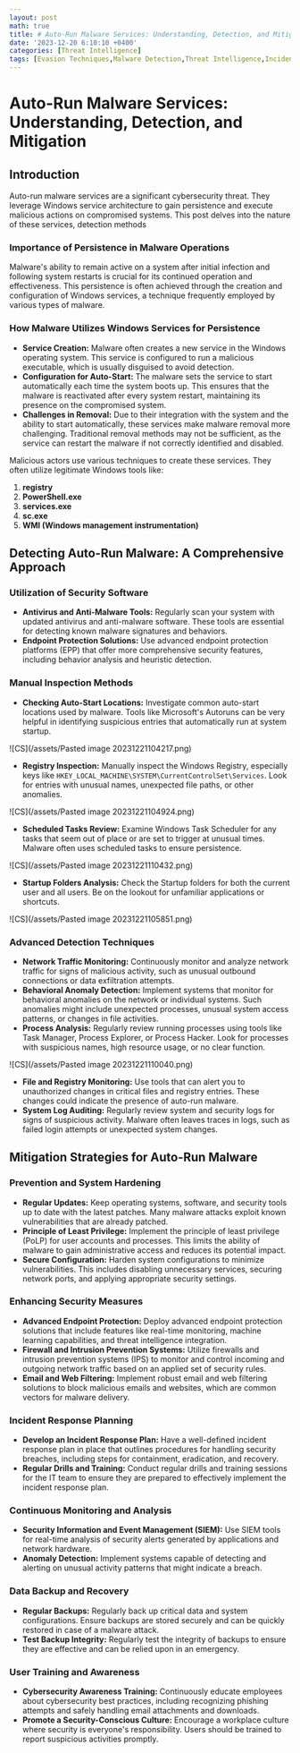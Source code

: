 ```yaml
---
layout: post
math: true
title: # Auto-Run Malware Services: Understanding, Detection, and Mitigation
date: '2023-12-20 6:10:10 +0400'
categories: [Threat Intelligence]
tags: [Evasion Techniques,Malware Detection,Threat Intelligence,Incident Response]
---
```

# Auto-Run Malware Services: Understanding, Detection, and Mitigation

## Introduction

Auto-run malware services are a significant cybersecurity threat. They leverage Windows service architecture to gain persistence and execute malicious actions on compromised systems. This post delves into the nature of these services, detection methods

### Importance of Persistence in Malware Operations

Malware's ability to remain active on a system after initial infection and following system restarts is crucial for its continued operation and effectiveness. This persistence is often achieved through the creation and configuration of Windows services, a technique frequently employed by various types of malware.

### How Malware Utilizes Windows Services for Persistence

- **Service Creation:** Malware often creates a new service in the Windows operating system. This service is configured to run a malicious executable, which is usually disguised to avoid detection.
- **Configuration for Auto-Start:** The malware sets the service to start automatically each time the system boots up. This ensures that the malware is reactivated after every system restart, maintaining its presence on the compromised system.
- **Challenges in Removal:** Due to their integration with the system and the ability to start automatically, these services make malware removal more challenging. Traditional removal methods may not be sufficient, as the service can restart the malware if not correctly identified and disabled.

Malicious actors use various techniques to create these services. They often utilize legitimate Windows tools like:


1. **registry**
2. **PowerShell.exe**
3. **services.exe**
4. **sc.exe**
5. **WMI (Windows management instrumentation)**


## Detecting Auto-Run Malware: A Comprehensive Approach

### Utilization of Security Software

- **Antivirus and Anti-Malware Tools:** Regularly scan your system with updated antivirus and anti-malware software. These tools are essential for detecting known malware signatures and behaviors.
- **Endpoint Protection Solutions:** Use advanced endpoint protection platforms (EPP) that offer more comprehensive security features, including behavior analysis and heuristic detection.

### Manual Inspection Methods

- **Checking Auto-Start Locations:** Investigate common auto-start locations used by malware. Tools like Microsoft's Autoruns can be very helpful in identifying suspicious entries that automatically run at system startup.

![CS](/assets/Pasted image 20231221104217.png)

- **Registry Inspection:** Manually inspect the Windows Registry, especially keys like `HKEY_LOCAL_MACHINE\SYSTEM\CurrentControlSet\Services`. Look for entries with unusual names, unexpected file paths, or other anomalies.

![CS](/assets/Pasted image 20231221104924.png)

- **Scheduled Tasks Review:** Examine Windows Task Scheduler for any tasks that seem out of place or are set to trigger at unusual times. Malware often uses scheduled tasks to ensure persistence.

![CS](/assets/Pasted image 20231221110432.png)

- **Startup Folders Analysis:** Check the Startup folders for both the current user and all users. Be on the lookout for unfamiliar applications or shortcuts.

![CS](/assets/Pasted image 20231221105851.png)

### Advanced Detection Techniques

- **Network Traffic Monitoring:** Continuously monitor and analyze network traffic for signs of malicious activity, such as unusual outbound connections or data exfiltration attempts.
- **Behavioral Anomaly Detection:** Implement systems that monitor for behavioral anomalies on the network or individual systems. Such anomalies might include unexpected processes, unusual system access patterns, or changes in file activities.
- **Process Analysis:** Regularly review running processes using tools like Task Manager, Process Explorer, or Process Hacker. Look for processes with suspicious names, high resource usage, or no clear function.

![CS](/assets/Pasted image 20231221110040.png)

- **File and Registry Monitoring:** Use tools that can alert you to unauthorized changes in critical files and registry entries. These changes could indicate the presence of auto-run malware.
- **System Log Auditing:** Regularly review system and security logs for signs of suspicious activity. Malware often leaves traces in logs, such as failed login attempts or unexpected system changes.
## Mitigation Strategies for Auto-Run Malware

### Prevention and System Hardening

- **Regular Updates:** Keep operating systems, software, and security tools up to date with the latest patches. Many malware attacks exploit known vulnerabilities that are already patched.
- **Principle of Least Privilege:** Implement the principle of least privilege (PoLP) for user accounts and processes. This limits the ability of malware to gain administrative access and reduces its potential impact.
- **Secure Configuration:** Harden system configurations to minimize vulnerabilities. This includes disabling unnecessary services, securing network ports, and applying appropriate security settings.

### Enhancing Security Measures

- **Advanced Endpoint Protection:** Deploy advanced endpoint protection solutions that include features like real-time monitoring, machine learning capabilities, and threat intelligence integration.
- **Firewall and Intrusion Prevention Systems:** Utilize firewalls and intrusion prevention systems (IPS) to monitor and control incoming and outgoing network traffic based on an applied set of security rules.
- **Email and Web Filtering:** Implement robust email and web filtering solutions to block malicious emails and websites, which are common vectors for malware delivery.

### Incident Response Planning

- **Develop an Incident Response Plan:** Have a well-defined incident response plan in place that outlines procedures for handling security breaches, including steps for containment, eradication, and recovery.
- **Regular Drills and Training:** Conduct regular drills and training sessions for the IT team to ensure they are prepared to effectively implement the incident response plan.

### Continuous Monitoring and Analysis

- **Security Information and Event Management (SIEM):** Use SIEM tools for real-time analysis of security alerts generated by applications and network hardware.
- **Anomaly Detection:** Implement systems capable of detecting and alerting on unusual activity patterns that might indicate a breach.

### Data Backup and Recovery

- **Regular Backups:** Regularly back up critical data and system configurations. Ensure backups are stored securely and can be quickly restored in case of a malware attack.
- **Test Backup Integrity:** Regularly test the integrity of backups to ensure they are effective and can be relied upon in an emergency.

### User Training and Awareness

- **Cybersecurity Awareness Training:** Continuously educate employees about cybersecurity best practices, including recognizing phishing attempts and safely handling email attachments and downloads.
- **Promote a Security-Conscious Culture:** Encourage a workplace culture where security is everyone's responsibility. Users should be trained to report suspicious activities promptly.
